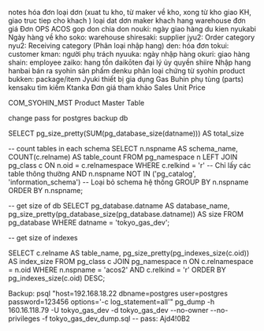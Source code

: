 notes
hóa đơn loại dơn (xuat tu kho, từ maker về kho, xong từ kho giao KH, giao truc tiep cho khach ) loại dat dơn maker khach hang warehouse đơn giá Đơn OPS ACOS gop don chia don
nouki: ngày giao hàng du kien
nyukabi Ngày hàng về kho
soko: warehouse
shiresaki: supplier
jyu2: Order category
nyu2: Receiving category (Phân loại nhập hang)
den: hóa đơn
tokui: customer
kman: người phụ trách
nyuuka: ngày nhập hàng
okuri: giao hàng
shain: employee
zaiko: hang tồn
daikōten đại lý ủy quyền
shiire Nhập hang
hanbai bán ra
syohin sản phấm
denku phân loại chứng từ
syohin product
bukken: package/item
Jyuki thiết bị gia dụng
Gas 
Buhin phụ tùng (parts)
kensaku tìm kiếm
Ktanka Đơn giá tham khảo
Sales Unit Price

COM_SYOHIN_MST Product Master Table

change pass for postgres backup db

SELECT pg_size_pretty(SUM(pg_database_size(datname))) AS total_size

-- count tables in each schema SELECT n.nspname AS schema_name, COUNT(c.relname) AS table_count FROM pg_namespace n LEFT JOIN pg_class c ON n.oid = c.relnamespace WHERE c.relkind = 'r' -- Chỉ lấy các table thông thường AND n.nspname NOT IN ('pg_catalog', 'information_schema') -- Loại bỏ schema hệ thống GROUP BY n.nspname ORDER BY n.nspname;

-- get size of db SELECT pg_database.datname AS database_name, pg_size_pretty(pg_database_size(pg_database.datname)) AS size FROM pg_database WHERE datname = 'tokyo_gas_dev';

-- get size of indexes

SELECT c.relname AS table_name, pg_size_pretty(pg_indexes_size(c.oid)) AS index_size FROM pg_class c JOIN pg_namespace n ON c.relnamespace = n.oid WHERE n.nspname = 'acos2' AND c.relkind = 'r' ORDER BY pg_indexes_size(c.oid) DESC;

Backup: psql "host=192.168.18.22 dbname=postgres user=postgres password=123456 options='-c log_statement=all'" pg_dump -h 160.16.118.79 -U tokyo_gas_dev -d tokyo_gas_dev --no-owner --no-privileges -f tokyo_gas_dev_dump.sql -- pass: Ajd4!0B2
